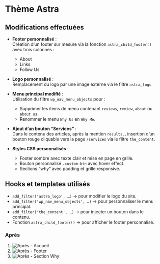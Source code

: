 # Thème Astra

## Modifications effectuées
- **Footer personnalisé** :  
  Création d’un footer sur mesure via la fonction `astra_child_footer()` avec trois colonnes :  
  - About  
  - Links  
  - Follow Us  

- **Logo personnalisé** :  
  Remplacement du logo par une image externe via le filtre `astra_logo`.

- **Menu principal modifié** :  
  Utilisation du filtre `wp_nav_menu_objects` pour :  
  - Supprimer les items de menu contenant `reviews`, `review`, `about` ou `about us`.  
  - Renommer le menu `Why Us` en `Why Me`.

- **Ajout d’un bouton “Services”** :  
  Dans le contenu des articles, après la mention `results.`, insertion d’un bouton rouge cliquable vers la page `/services` via le filtre `the_content`.

- **Styles CSS personnalisés** :  
  - Footer sombre avec texte clair et mise en page en grille.  
  - Bouton personnalisé `.custom-btn` avec hover effect.  
  - Sections “why” avec padding et grille responsive.


## Hooks et templates utilisés
- `add_filter('astra_logo', …)` → pour modifier le logo du site.  
- `add_filter('wp_nav_menu_objects', …)` → pour personnaliser le menu principal.  
- `add_filter('the_content', …)` → pour injecter un bouton dans le contenu.  
- Fonction `astra_child_footer()` → pour afficher le footer personnalisé.


### Après
1. ![Après - Accueil](captures/apres-accueil.png)  
2. ![Après - Footer](captures/apres-footer.png)  
3. ![Après - Section Why](captures/apres-why.png)  

